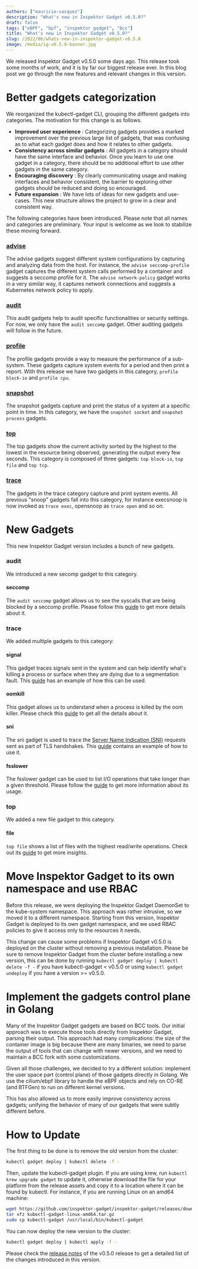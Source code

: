 ```yaml
---
authors: ["mauricio-vasquez"]
description: "What's new in Inspektor Gadget v0.5.0?"
draft: false
tags: ["eBPF", "bpf", "inspektor gadget", "bcc"]
title: "What's new in Inspektor Gadget v0.5.0?"
slug: /2022/06/whats-new-in-inspektor-gadget-v0.5.0
image: /media/ig-v0.5.0-banner.jpg
---
```


We released Inspektor Gadget v0.5.0 some days ago. This release took
some months of work, and it is by far our biggest release ever. In this
blog post we go through the new features and relevant changes in this
version.

<!-- truncate -->

# Better gadgets categorization

We reorganized the kubectl-gadget CLI, grouping the different gadgets
into categories. The motivation for this change is as follows.

- **Improved user experience** : Categorizing gadgets provides a marked
  improvement over the previous large list of gadgets, that was
  confusing as to what each gadget does and how it relates to other
  gadgets.
- **Consistency across similar gadgets** : All gadgets in a category
  should have the same interface and behavior. Once you learn to use one
  gadget in a category, there should be no additional effort to use
  other gadgets in the same category.
- **Encouraging discovery** : By clearly communicating usage and making
  interfaces and behavior consistent, the barrier to exploring other
  gadgets should be reduced and doing so encouraged.
- **Future expansion** : We have lots of ideas for new gadgets and
  use-cases. This new structure allows the project to grow in a clear
  and consistent way.

The following categories have been introduced. Please note that all
names and categories are preliminary. Your input is welcome as we look
to stabilize these moving forward.

### [advise](https://kinvolk.io/docs/inspektor-gadget/latest/guides/advise/)

The advise gadgets suggest different system configurations by capturing
and analyzing data from the host. For instance, the `advise
seccomp-profile` gadget captures the different system calls performed by
a container and suggests a seccomp profile for it. The `advise
network-policy` gadget works in a very similar way, it captures network
connections and suggests a Kubernetes network policy to apply.

### [audit](https://kinvolk.io/docs/inspektor-gadget/latest/guides/audit/)

This audit gadgets help to audit specific functionalities or security
settings. For now, we only have the `audit seccomp` gadget. Other auditing
gadgets will follow in the future.

### [profile](https://kinvolk.io/docs/inspektor-gadget/latest/guides/profile/)

The profile gadgets provide a way to measure the performance of a
sub-system. These gadgets capture system events for a period and then
print a report. With this release we have two gadgets in this category,
`profile block-io` and `profile cpu`.

### [snapshot](https://kinvolk.io/docs/inspektor-gadget/latest/guides/snapshot/)

The snapshot gadgets capture and print the status of a system at a
specific point in time. In this category, we have the `snapshot socket`
and `snapshot process` gadgets.

### [top](https://kinvolk.io/docs/inspektor-gadget/latest/guides/top/)

The top gadgets show the current activity sorted by the highest to the
lowest in the resource being observed, generating the output every few
seconds. This category is composed of three gadgets: `top block-io`, `top
file` and `top tcp`.

### [trace](https://kinvolk.io/docs/inspektor-gadget/latest/guides/trace/)

The gadgets in the trace category capture and print system events. All
previous "snoop" gadgets fall into this category, for instance execsnoop
is now invoked as `trace exec`, opensnoop as `trace open` and so on.

# New Gadgets

This new Inspektor Gadget version includes a bunch of new gadgets.

### audit

We introduced a new secomp gadget to this category.

#### seccomp

The `audit seccomp` gadget allows us to see the syscalls that are being
blocked by a seccomp profile. Please follow this
[guide](https://kinvolk.io/docs/inspektor-gadget/latest/guides/audit/seccomp.md)
to get more details about it.

### trace

We added multiple gadgets to this category:

#### signal

This gadget traces signals sent in the system and can help identify
what's killing a process or surface when they are dying due to a
segmentation fault. This
[guide](https://kinvolk.io/docs/inspektor-gadget/latest/guides/trace/signal.md)
has an example of how this can be used.

#### oomkill

This gadget allows us to understand when a process is killed by the oom
killer. Please check this
[guide](https://kinvolk.io/docs/inspektor-gadget/latest/guides/trace/oomkill.md)
to get all the details about it.

#### sni

The sni gadget is used to trace the [Server Name Indication
(SNI)](https://en.wikipedia.org/wiki/Server_Name_Indication) requests
sent as part of TLS handshakes. This
[guide](https://kinvolk.io/docs/inspektor-gadget/latest/guides/trace/sni.md)
contains an example of how to use it.

#### fsslower

The fsslower gadget can be used to list I/O operations that take longer
than a given threshold. Please follow the
[guide](https://kinvolk.io/docs/inspektor-gadget/latest/guides/trace/fsslower.md)
to get more information about its usage.

### top

We added a new file gadget to this category.

#### file

`top file` shows a list of files with the highest read/write operations.
Check out its
[guide](https://kinvolk.io/docs/inspektor-gadget/latest/guides/top/file.md)
to get more insights.

# Move Inspektor Gadget to its own namespace and use RBAC

Before this release, we were deploying the Inspektor Gadget DaemonSet to
the kube-system namespace. This approach was rather intrusive, so we
moved it to a different namespace. Starting from this version, Inspektor
Gadget is deployed to its own gadget namespace, and we used RBAC
policies to give it access only to the resources it needs.

This change can cause some problems if Inspektor Gadget v0.5.0 is
deployed on the cluster without removing a previous installation. Please
be sure to remove Inspektor Gadget from the cluster before installing a
new version, this can be done by running `kubectl gadget deploy |
kubectl delete -f -` if you have kubectl-gadget < v0.5.0 or using
`kubectl gadget undeploy` if you have a version >= v0.5.0.

# Implement the gadgets control plane in Golang

Many of the Inspektor Gadget gadgets are based on BCC tools. Our initial
approach was to execute those tools directly from Inspektor Gadget,
parsing their output. This approach had many complications: the size of
the container image is big because there are many binaries, we need to
parse the output of tools that can change with newer versions, and we
need to maintain a BCC fork with some customizations.

Given all those challenges, we decided to try a different solution:
implement the user space part (control plane) of those gadgets directly
in Golang. We use the cilium/ebpf library to handle the eBPF objects and
rely on CO-RE (and BTFGen) to run on different kernel versions.

This has also allowed us to more easily improve consistency across
gadgets; unifying the behavior of many of our gadgets that were subtly
different before.

# How to Update

The first thing to be done is to remove the old version from the cluster:

```bash
kubectl gadget deploy | kubectl delete -f -
```

Then, update the kubectl-gadget plugin. If you are using krew, run
`kubectl krew upgrade gadget` to update it, otherwise download the file
for your platform from the release assets and copy it to a location
where it can be found by kubectl. For instance, if you are running Linux
on an amd64 machine:

```bash
wget https://github.com/inspektor-gadget/inspektor-gadget/releases/download/v0.5.0/kubectl-gadget-linux-amd64.tar.gz
tar xfz kubectl-gadget-linux-amd64.tar.gz
sudo cp kubectl-gadget /usr/local/bin/kubectl-gadget
```

You can now deploy the new version to the cluster:

```bash
kubectl gadget deploy | kubectl apply -f -
```

Please check the [release
notes](https://github.com/inspektor-gadget/inspektor-gadget/releases/tag/v0.5.0)
of the v0.5.0 release to get a detailed list of the changes introduced
in this version.
